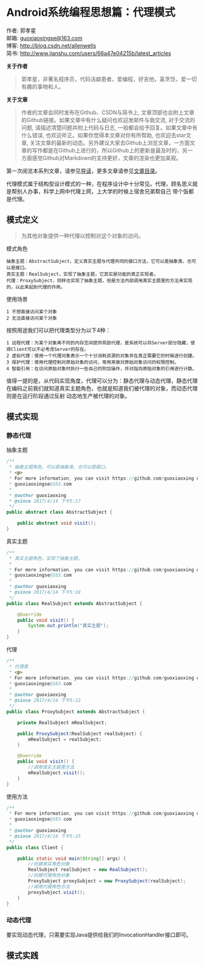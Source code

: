 # Android系统编程思想篇：代理模式 

作者: 郭孝星  
邮箱: guoxiaoxingse@163.com  
博客: http://blog.csdn.net/allenwells   
简书: http://www.jianshu.com/users/66a47e04215b/latest_articles  

**关于作者**

>郭孝星，非著名程序员，代码洁癖患者，爱编程，好吉他，喜烹饪，爱一切有趣的事物和人。

**关于文章**

>作者的文章会同时发布在Github、CSDN与简书上, 文章顶部也会附上文章的Github链接。如果文章中有什么疑问也欢迎发邮件与我交流, 对于交流的问题, 请描述清楚问题并附上代码与日志, 一般都会给予回复。如果文章中有什么错误, 也欢迎斧正。如果你觉得本文章对你有所帮助, 也欢迎去star文章, 关注文章的最新的动态。另外建议大家去Github上浏览文章，一方面文章的写作都是在Github上进行的，所以Github上的更新是最及时的，另一方面感觉Github对Markdown的支持更好，文章的渲染也更加美观。

第一次阅览本系列文章，请参见[导读](https://github.com/guoxiaoxing/android-open-source-project-analysis/blob/master/doc/导读.md)，更多文章请参见[文章目录](https://github.com/guoxiaoxing/android-open-source-project-analysis/blob/master/README.md)。

代理模式属于结构型设计模式的一种，在程序设计中十分常见。代理，顾名思义就是帮别人办事，科学上网中代理上网，上大学的时候上宿舍兄弟帮自己
带个饭都是代理。

## 模式定义

>为其他对象提供一种代理以控制对这个对象的访问。

模式角色

```
抽象主题：AbstractSubject，定义真实主题与代理共同的接口方法，它可以是抽象类，也可以是接口。
真实主题：RealSubject，实现了抽象主题，它其实是功能的真正实现者。
代理：ProxySubject，同样也实现了抽象主题，但是方法内部调用真实主题里的方法来实现的，以此来起到代理的作用。
```
使用场景

```
1 不想直接访问某个对象
2 无法直接访问某个对象
```
按照用途我们可以把代理类型分为以下4种：

```
1 远程代理：为某个对象再不同的内存空间提供局部代理，是系统可以将Server部分隐藏，使得Client可以不必考虑Server的存在。
2 虚拟代理：使用一个代理对象表示一个十分消耗资源的对象并在真正需要它的时候进行创建。
3 保护代理：使用代理控制对原始对象的访问，常用来做对原始对象访问的权限控制。
4 智能引用：在访问原始对象时执行一些自己的附加操作，并对指向原始对象的引用进行计数。
```

值得一提的是，从代码实现角度，代理可以分为：静态代理与动态代理，静态代理在编码之前我们就知道真实主题角色，也就是知道我们被代理的对象，而动态代理则是在运行阶段通过反射
动态地生产被代理的对象。

## 模式实现

### 静态代理

抽象主题

```java
/**
 * 抽象主题角色，可以是抽象类，也可以是接口。
 * <p>
 * For more information, you can visit https://github.com/guoxiaoxing or contact me by
 * guoxiaoxingse@163.com
 *
 * @author guoxiaoxing
 * @since 2017/4/14 下午5:17
 */
public abstract class AbstractSubject {

    public abstract void visit();
}

```

真实主题

```java
/**
 * 真实主题角色，实现了抽象主题。
 * 
 * For more information, you can visit https://github.com/guoxiaoxing or contact me by
 * guoxiaoxingse@163.com
 *
 * @author guoxiaoxing
 * @since 2017/4/14 下午5:18
 */
public class RealSubject extends AbstractSubject {

    @Override
    public void visit() {
        System.out.println("真实主题");
    }
}

```

代理

```java
/**
 * 代理类
 * <p>
 * For more information, you can visit https://github.com/guoxiaoxing or contact me by
 * guoxiaoxingse@163.com
 *
 * @author guoxiaoxing
 * @since 2017/4/14 下午5:22
 */
public class ProxySubject extends AbstractSubject {

    private RealSubject mRealSubject;

    public ProxySubject(RealSubject realSubject) {
        mRealSubject = realSubject;
    }

    @Override
    public void visit() {
        //调用真实主题里方法
        mRealSubject.visit();
    }
}

```

使用方法

```java
/**
 * For more information, you can visit https://github.com/guoxiaoxing or contact me by
 * guoxiaoxingse@163.com
 *
 * @author guoxiaoxing
 * @since 2017/4/14 下午5:25
 */
public class Client {

    public static void main(String[] args) {
        //创建真实角色对象
        RealSubject realSubject = new RealSubject();
        //创建代理角色对象
        ProxySubject proxySubject = new ProxySubject(realSubject);
        //调用代理角色方法
        proxySubject.visit();
    }
}

```
### 动态代理

要实现动态代理，只需要实现Java提供给我们的InvocationHandler接口即可。

## 模式实践